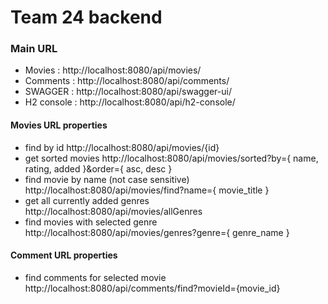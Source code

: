 # Team 24 backend

### Main URL
- Movies : http://localhost:8080/api/movies/
- Comments : http://localhost:8080/api/comments/
- SWAGGER : http://localhost:8080/api/swagger-ui/
- H2 console : http://localhost:8080/api/h2-console/

#### Movies URL properties 
- find by id http://localhost:8080/api/movies/{id}
- get sorted movies http://localhost:8080/api/movies/sorted?by={ name, rating, added }&order={ asc, desc }
- find movie by name (not case sensitive) http://localhost:8080/api/movies/find?name={ movie_title }
- get all currently added genres http://localhost:8080/api/movies/allGenres
- find movies with selected genre http://localhost:8080/api/movies/genres?genre={ genre_name }

#### Comment URL properties
- find comments for selected movie http://localhost:8080/api/comments/find?movieId={movie_id}

